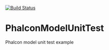 [![Build Status](https://travis-ci.org/silverbadge/PhalconModelUnitTest.png)](https://travis-ci.org/silverbadge/PhalconModelUnitTest)

PhalconModelUnitTest
====================

Phalcon model unit test example
